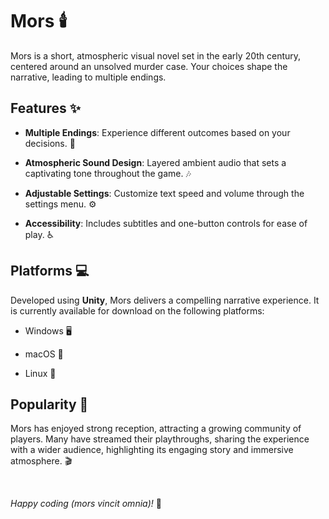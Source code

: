# Mors 🕯️

Mors is a short, atmospheric visual novel set in the early 20th century, centered around an unsolved murder case. Your choices shape the narrative, leading to multiple endings.

## Features ✨

- **Multiple Endings**: Experience different outcomes based on your decisions. 🔀

- **Atmospheric Sound Design**: Layered ambient audio that sets a captivating tone throughout the game. 🎶

- **Adjustable Settings**: Customize text speed and volume through the settings menu. ⚙️

- **Accessibility**: Includes subtitles and one-button controls for ease of play. ♿

## Platforms 💻

Developed using **Unity**, Mors delivers a compelling narrative experience. It is currently available for download on the following platforms:

- Windows 🖥️

- macOS 🍎

- Linux 🐧

## Popularity 🌟

Mors has enjoyed strong reception, attracting a growing community of players. Many have streamed their playthroughs, sharing the experience with a wider audience, highlighting its engaging story and immersive atmosphere. 🎬

<br>

_Happy coding (mors vincit omnia)!_ 🚀
